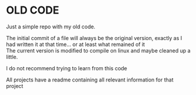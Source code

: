 # OLD CODE
Just a simple repo with my old code.

The initial commit of a file will always be the original version, exactly as I had written it at that time... or at least what remained of it  
The current version is modified to compile on linux and maybe cleaned up a little.

I do not recommend trying to learn from this code

All projects have a readme containing all relevant information for that project